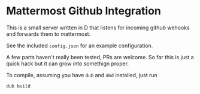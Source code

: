 Mattermost Github Integration
=============================

This is a small server written in D that listens for incoming github wehooks and
forwards them to mattermost.

See the included `config.json` for an example configuration.

A few parts haven't really been tested, PRs are welcome.
So far this is just a quick hack but it can grow into somethign proper.

To compile, assuming you have `dub` and `dmd` installed, just run

`dub build`


